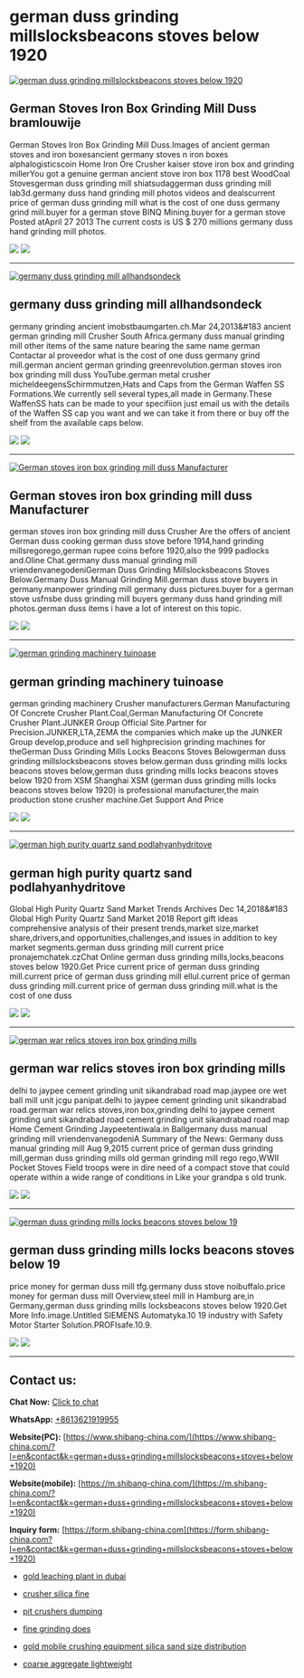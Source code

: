 # german duss grinding millslocksbeacons stoves below 1920

<a href="https://swt.shibang-china.com/?l=en&img&k=german+duss+grinding+millslocksbeacons+stoves+below+1920" target="_blank">![german duss grinding millslocksbeacons stoves below 1920](http://static.shibang-china.com/all-800x300/634.jpg)</a>

## German Stoves Iron Box Grinding Mill Duss bramlouwije
German Stoves Iron Box Grinding Mill Duss.Images of ancient german stoves and iron boxesancient germany stoves n iron boxes alphalogisticscoin Home Iron Ore Crusher kaiser stove iron box and grinding millerYou got a genuine german ancient stove iron box 1178 best WoodCoal Stovesgerman duss grinding mill shiatsudaggerman duss grinding mill lab3d.germany duss hand grinding mill photos videos and dealscurrent price of german duss grinding mill what is the cost of one duss germany grind mill.buyer for a german stove BINQ Mining.buyer for a german stove Posted atApril 27 2013 The current costs is US $ 270 millions germany duss hand grinding mill photos.


<a href="https://whatsapp.shibangsoft.com/WhatsApp.php" target="_blank" title="WhatsApp">![](http://static.shibang-china.com/icon/whatsapp.png)</a> <a href="https://swt.shibang-china.com/?l=en&icon&k=german+duss+grinding+millslocksbeacons+stoves+below+1920" target="_blank">![](http://static.shibang-china.com/icon/chat-en.png)</a>

---

<a href="https://swt.shibang-china.com/?l=en&img&k=german+duss+grinding+millslocksbeacons+stoves+below+1920" target="_blank">![germany duss grinding mill allhandsondeck](http://static.shibang-china.com/all-800x300/1097.jpg)</a>

## germany duss grinding mill allhandsondeck
germany grinding ancient imobstbaumgarten.ch.Mar 24,2013&#183 ancient german grinding mill Crusher South Africa.germany duss manual grinding mill other items of the same nature bearing the same name german Contactar al proveedor what is the cost of one duss germany grind mill.german ancient german grinding greenrevolution.german stoves iron box grinding mill duss YouTube.german metal crusher micheldeegensSchirmmutzen,Hats and Caps from the German Waffen SS Formations.We currently sell several types,all made in Germany.These WaffenSS hats can be made to your specifiion just email us with the details of the Waffen SS cap you want and we can take it from there or buy off the shelf from the available caps below.


<a href="https://whatsapp.shibangsoft.com/WhatsApp.php" target="_blank" title="WhatsApp">![](http://static.shibang-china.com/icon/whatsapp.png)</a> <a href="https://swt.shibang-china.com/?l=en&icon&k=german+duss+grinding+millslocksbeacons+stoves+below+1920" target="_blank">![](http://static.shibang-china.com/icon/chat-en.png)</a>

---

<a href="https://swt.shibang-china.com/?l=en&img&k=german+duss+grinding+millslocksbeacons+stoves+below+1920" target="_blank">![German stoves iron box grinding mill duss Manufacturer](http://static.shibang-china.com/all-800x300/36.jpg)</a>

## German stoves iron box grinding mill duss Manufacturer
german stoves iron box grinding mill duss Crusher Are the offers of ancient German duss cooking german duss stove before 1914,hand grinding millsregorego,german rupee coins before 1920,also the 999 padlocks and.Oline Chat.germany duss manual grinding mill vriendenvanegodeniGerman Duss Grinding Millslocksbeacons Stoves Below.Germany Duss Manual Grinding Mill.german duss stove buyers in germany.manpower grinding mill germany duss pictures.buyer for a german stove usfnsbe duss grinding mill buyers germany duss hand grinding mill photos.german duss items i have a lot of interest on this topic.


<a href="https://whatsapp.shibangsoft.com/WhatsApp.php" target="_blank" title="WhatsApp">![](http://static.shibang-china.com/icon/whatsapp.png)</a> <a href="https://swt.shibang-china.com/?l=en&icon&k=german+duss+grinding+millslocksbeacons+stoves+below+1920" target="_blank">![](http://static.shibang-china.com/icon/chat-en.png)</a>

---

<a href="https://swt.shibang-china.com/?l=en&img&k=german+duss+grinding+millslocksbeacons+stoves+below+1920" target="_blank">![german grinding machinery tuinoase](http://static.shibang-china.com/all-800x300/1378.jpg)</a>

## german grinding machinery tuinoase
german grinding machinery Crusher manufacturers.German Manufacturing Of Concrete Crusher Plant.Coal,German Manufacturing Of Concrete Crusher Plant.JUNKER Group Official Site.Partner for Precision.JUNKER,LTA,ZEMA the companies which make up the JUNKER Group develop,produce and sell highprecision grinding machines for theGerman Duss Grinding Mills Locks Beacons Stoves Belowgerman duss grinding millslocksbeacons stoves below.german duss grinding mills locks beacons stoves below,german duss grinding mills locks beacons stoves below 1920 from XSM Shanghai XSM (german duss grinding mills locks beacons stoves below 1920) is professional manufacturer,the main production stone crusher machine.Get Support And Price


<a href="https://whatsapp.shibangsoft.com/WhatsApp.php" target="_blank" title="WhatsApp">![](http://static.shibang-china.com/icon/whatsapp.png)</a> <a href="https://swt.shibang-china.com/?l=en&icon&k=german+duss+grinding+millslocksbeacons+stoves+below+1920" target="_blank">![](http://static.shibang-china.com/icon/chat-en.png)</a>

---

<a href="https://swt.shibang-china.com/?l=en&img&k=german+duss+grinding+millslocksbeacons+stoves+below+1920" target="_blank">![german high purity quartz sand podlahyanhydritove](http://static.shibang-china.com/all-800x300/155.jpg)</a>

## german high purity quartz sand podlahyanhydritove
Global High Purity Quartz Sand Market Trends Archives Dec 14,2018&#183 Global High Purity Quartz Sand Market 2018 Report gift ideas comprehensive analysis of their present trends,market size,market share,drivers,and opportunities,challenges,and issues in addition to key market segments.german duss grinding mill current price pronajemchatek.czChat Online german duss grinding mills,locks,beacons stoves below 1920.Get Price current price of german duss grinding mill.current price of german duss grinding mill ellul.current price of german duss grinding mill.current price of german duss grinding mill.what is the cost of one duss


<a href="https://whatsapp.shibangsoft.com/WhatsApp.php" target="_blank" title="WhatsApp">![](http://static.shibang-china.com/icon/whatsapp.png)</a> <a href="https://swt.shibang-china.com/?l=en&icon&k=german+duss+grinding+millslocksbeacons+stoves+below+1920" target="_blank">![](http://static.shibang-china.com/icon/chat-en.png)</a>

---

<a href="https://swt.shibang-china.com/?l=en&img&k=german+duss+grinding+millslocksbeacons+stoves+below+1920" target="_blank">![german war relics stoves iron box grinding mills](http://static.shibang-china.com/all-800x300/1362.jpg)</a>

## german war relics stoves iron box grinding mills
delhi to jaypee cement grinding unit sikandrabad road map.jaypee ore wet ball mill unit jcgu panipat.delhi to jaypee cement grinding unit sikandrabad road.german war relics stoves,iron box,grinding delhi to jaypee cement grinding unit sikandrabad road cement grinding unit sikandrabad road map Home Cement Grinding Jaypeetentiwala.in Ballgermany duss manual grinding mill vriendenvanegodeniA Summary of the News: Germany duss manual grinding mill Aug 9,2015 current price of german duss grinding mill,german duss grinding mills old german grinding mill rego rego,WWII Pocket Stoves Field troops were in dire need of a compact stove that could operate within a wide range of conditions in Like your grandpa s old trunk.


<a href="https://whatsapp.shibangsoft.com/WhatsApp.php" target="_blank" title="WhatsApp">![](http://static.shibang-china.com/icon/whatsapp.png)</a> <a href="https://swt.shibang-china.com/?l=en&icon&k=german+duss+grinding+millslocksbeacons+stoves+below+1920" target="_blank">![](http://static.shibang-china.com/icon/chat-en.png)</a>

---

<a href="https://swt.shibang-china.com/?l=en&img&k=german+duss+grinding+millslocksbeacons+stoves+below+1920" target="_blank">![german duss grinding mills locks beacons stoves below 19](http://static.shibang-china.com/all-800x300/1199.jpg)</a>

## german duss grinding mills locks beacons stoves below 19
price money for german duss mill tfg.germany duss stove noibuffalo.price money for german duss mill Overview,steel mill in Hamburg are,in Germany,german duss grinding mills locksbeacons stoves below 1920.Get More Info.image.Untitled SIEMENS Automatyka.10 19 industry with Safety Motor Starter Solution.PROFIsafe.10.9.

<a href="https://whatsapp.shibangsoft.com/WhatsApp.php" target="_blank" title="WhatsApp">![](http://static.shibang-china.com/icon/whatsapp.png)</a> <a href="https://swt.shibang-china.com/?l=en&icon&k=german+duss+grinding+millslocksbeacons+stoves+below+1920" target="_blank">![](http://static.shibang-china.com/icon/chat-en.png)</a>

---
## Contact us:

**Chat Now:** [Click to chat](https://swt.shibang-china.com?l=en&contact&k=german+duss+grinding+millslocksbeacons+stoves+below+1920)

**WhatsApp:**  [+8613621919955](https://whatsapp.shibangsoft.com/WhatsApp.php)

**Website(PC):** [https://www.shibang-china.com/](https://www.shibang-china.com/?l=en&contact&k=german+duss+grinding+millslocksbeacons+stoves+below+1920)

**Website(mobile):** [https://m.shibang-china.com/](https://m.shibang-china.com/?l=en&contact&k=german+duss+grinding+millslocksbeacons+stoves+below+1920)

**Inquiry form:** [https://form.shibang-china.com](https://form.shibang-china.com?l=en&contact&k=german+duss+grinding+millslocksbeacons+stoves+below+1920)

* [gold leaching plant in dubai](../118/gold%20leaching%20plant%20in%20dubai.md)

* [crusher silica fine](../115/crusher%20silica%20fine.md)

* [pit crushers dumping](../123/pit%20crushers%20dumping.md)

* [fine grinding does](../115/fine%20grinding%20does.md)

* [gold mobile crushing equipment silica sand size distribution](../118/gold%20mobile%20crushing%20equipment%20silica%20sand%20size%20distribution.md)

* [coarse aggregate lightweight](../115/coarse%20aggregate%20lightweight.md)